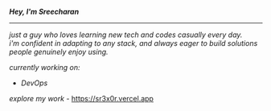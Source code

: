 ***Hey, I'm Sreecharan*** 

---

*just a guy who loves learning new tech and codes casually every day.*  
*i'm confident in adapting to any stack, and always eager to build solutions people genuinely enjoy using.*

*currently working on:*  
- *DevOps*

*explore my work* - https://sr3x0r.vercel.app
